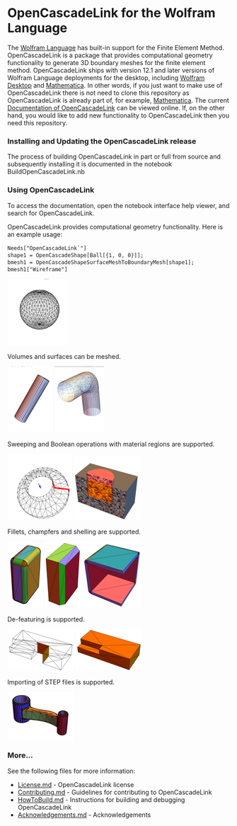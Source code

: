 
# OpenCascadeLink for the Wolfram Language

The [Wolfram Language](https://www.wolfram.com/language/) has built-in support for the Finite Element Method. OpenCascadeLink is a package that provides computational geometry functionality to generate 3D boundary meshes for the finite element method. OpenCascadeLink ships with version 12.1 and later versions of Wolfram Language deployments for the desktop, including [Wolfram Desktop](https://www.wolfram.com/desktop/) and [Mathematica](https://www.wolfram.com/mathematica/). In other words, if you just want to make use of OpenCascadeLink there is not need to clone this repository as OpenCascadeLink is already part of, for example, [Mathematica](https://www.wolfram.com/mathematica/). The current [Documentation of OpenCascadeLink](https://reference.wolfram.com/language/OpenCascadeLink/tutorial/UsingOpenCascadeLink.html) can be viewed online. If, on the other hand, you would like to add new functionality to OpenCascadeLink then you need this repository.



### Installing and Updating the OpenCascadeLink release

The process of building OpenCascadeLink in part or full from source and subsequently installing it is documented in the notebook BuildOpenCascadeLink.nb

### Using OpenCascadeLink 

To access the documentation, open the notebook interface help viewer, and search for OpenCascadeLink.

OpenCascadeLink provides computational geometry functionality. Here is an example usage:

	Needs["OpenCascadeLink`"]
	shape1 = OpenCascadeShape[Ball[{1, 0, 0}]];
	bmesh1 = OpenCascadeShapeSurfaceMeshToBoundaryMesh[shape1];
	bmesh1["Wireframe"]

![BallWireframe](Images/BallWireframe.png)

Volumes and surfaces can be meshed.

![SurfaceMeshOfVolume](Images/Example1.png)
![SurfaceMeshOfBSplineSurface](Images/Example2.png)

Sweeping and Boolean operations with material regions are supported.

![Sweep](Images/Example3.png)
![Boolean](Images/Example4.png)

Fillets, champfers and shelling are supported.

![Fillet](Images/Example5.png)
![Champfer](Images/Example6.png)
![Champfer](Images/Example7.png)

De-featuring is supported.

![DeFeature1](Images/Example8.png)
![DeFeature2](Images/Example9.png)

Importing of STEP files is supported.

![STEP](Images/Example10.png)


### More...

See the following files for more information:

* [License.md](License.md) - OpenCascadeLink license
* [Contributing.md](Contributing.md) - Guidelines for contributing to OpenCascadeLink 
* [HowToBuild.md](HowToBuild.md) - Instructions for building and debugging OpenCascadeLink 
* [Acknowledgements.md](Acknowledgements.md) - Acknowledgements 

